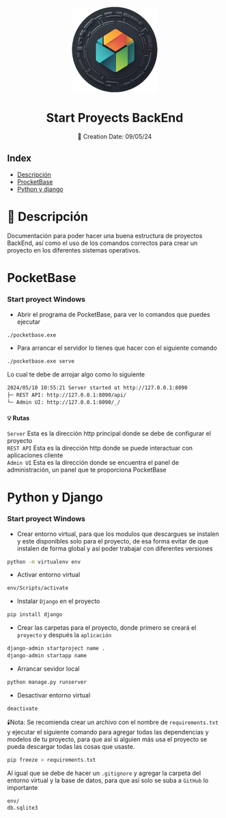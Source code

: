<div align="center">  
<img src="./assets/Logo.png" width="200"> 
<h1> Start Proyects BackEnd </h1> 
📅 Creation Date: 09/05/24 
</div> 
 
## Index 




- [Descripción](#🎯-descripción)  
- [ProcketBase](#pocketbase) 
- [Python y django](#python-y-django) 
  

# 🎯 Descripción

Documentación para poder hacer una buena estructura de proyectos BackEnd, así como el uso de los comandos correctos para crear un proyecto en los diferentes sistemas operativos.

# PocketBase   

<h3> Start proyect Windows </h3> 
 
- Abrir el programa de PocketBase, para ver lo comandos que puedes ejecutar 
```bash
./pocketbase.exe
```   
 
- Para arrancar el servidor lo tienes que hacer con el siguiente comando 
```bash
./pocketbase.exe serve
```   
Lo cual te debe de arrojar algo como lo siguiente 
```bash
2024/05/10 10:55:21 Server started at http://127.0.0.1:8090
├─ REST API: http://127.0.0.1:8090/api/
└─ Admin UI: http://127.0.0.1:8090/_/
```   
<h4> 💡 Rutas</h4> 
  
`Server` Esta es la dirección http principal donde se debe de configurar el proyecto <br>
`REST API` Esta es la dirección http donde se puede interactuar con aplicaciones cliente <br> 
`Admin UI` Esta es la dirección donde se encuentra el panel de administración, un panel que te proporciona PocketBase
 

# Python y Django  

<h3> Start proyect Windows </h3>  
 

- Crear entorno virtual, para que los modulos que descargues se instalen y este disponibles solo para el proyecto, de esa forma evitar de que instalen de forma global y así poder trabajar con diferentes versiones
```bash
python -m virtualenv env
``` 
 
- Activar entorno virtual 
```bash
env/Scripts/activate
``` 
 
- Instalar `Django` en el proyecto  
```bash
pip install django
```   
 
- Crear las carpetas para el proyecto, donde primero se creará el `proyecto` y después la `aplicación`
```bash
django-admin startproject name . 
django-admin startapp name
```  
 
- Arrancar sevidor local 
```bash
python manage.py runserver
```  

- Desactivar entorno virtual 
```bash
deactivate
``` 

🕯️Nota: Se recomienda crear un archivo con el nombre de `requirements.txt` y ejecutar el siguiente comando para agregar todas las dependencias y modelos de tu proyecto, para que así si alguien más usa el proyecto se pueda descargar todas las cosas que usaste.   

```bash
pip freeze > requirements.txt
``` 
Al igual que se debe de hacer un `.gitignore` y agregar la carpeta del entorno virtual y la base de datos, para que así solo se suba a `GitHub` lo importante  

```bash
env/ 
db.sqlite3 
```
